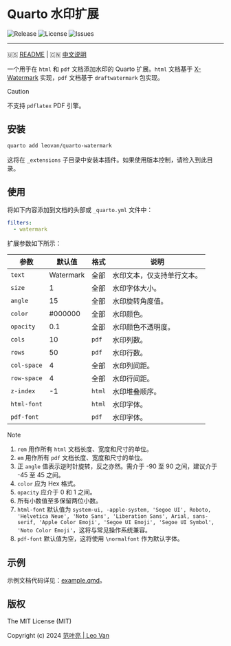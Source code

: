 # Quarto 水印扩展

![Release](https://img.shields.io/github/release/leovan/quarto-watermark.svg)
![License](https://img.shields.io/github/license/leovan/quarto-watermark.svg)
![Issues](https://img.shields.io/github/issues/leovan/quarto-watermark.svg)

---

🇺🇸 [README](README.md) | 🇨🇳 [中文说明](README.zh.md)

一个用于在 `html` 和 `pdf` 文档添加水印的 Quarto 扩展。`html` 文档基于 [X-Watermark](https://github.com/xpyjs/watermark) 实现，`pdf` 文档基于 `draftwatermark` 包实现。

> [!CAUTION]
> 不支持 `pdflatex` PDF 引擎。

## 安装

```bash
quarto add leovan/quarto-watermark
```

这将在 `_extensions` 子目录中安装本插件。如果使用版本控制，请检入到此目录。

## 使用

将如下内容添加到文档的头部或 `_quarto.yml` 文件中：

```yml
filters:
  - watermark
```

扩展参数如下所示：

| 参数        | 默认值    | 格式   | 说明                       |
| ----------- | --------- | ------ | -------------------------- |
| `text`      | Watermark | 全部   | 水印文本，仅支持单行文本。 |
| `size`      | 1         | 全部   | 水印字体大小。             |
| `angle`     | 15        | 全部   | 水印旋转角度值。           |
| `color`     | #000000   | 全部   | 水印颜色。                 |
| `opacity`   | 0.1       | 全部   | 水印颜色不透明度。         |
| `cols`      | 10        | `pdf`  | 水印列数。                 |
| `rows`      | 50        | `pdf`  | 水印行数。                 |
| `col-space` | 4         | 全部   | 水印列间距。               |
| `row-space` | 4         | 全部   | 水印行间距。               |
| `z-index`   | -1        | `html` | 水印堆叠顺序。             |
| `html-font` |           | `html` | 水印字体。                 |
| `pdf-font`  |           | `pdf`  | 水印字体。                 |

> [!NOTE]
>
> 1. `rem` 用作所有 `html` 文档长度、宽度和尺寸的单位。
> 2. `em` 用作所有 `pdf` 文档长度、宽度和尺寸的单位。
> 3. 正 `angle` 值表示逆时针旋转，反之亦然。需介于 -90 至 90 之间，建议介于 -45 至 45 之间。
> 4. `color` 应为 Hex 格式。
> 5. `opacity` 应介于 0 和 1 之间。
> 6. 所有小数值至多保留两位小数。
> 7. `html-font` 默认值为 `system-ui, -apple-system, 'Segoe UI', Roboto, 'Helvetica Neue', 'Noto Sans', 'Liberation Sans', Arial, sans-serif, 'Apple Color Emoji', 'Segoe UI Emoji', 'Segoe UI Symbol', 'Noto Color Emoji'`，这将与常见操作系统兼容。
> 8. `pdf-font` 默认值为空，这将使用 `\normalfont` 作为默认字体。

## 示例

示例文档代码详见：[example.qmd](example.qmd)。

## 版权

The MIT License (MIT)

Copyright (c) 2024 [范叶亮 | Leo Van](https://leovan.me)
